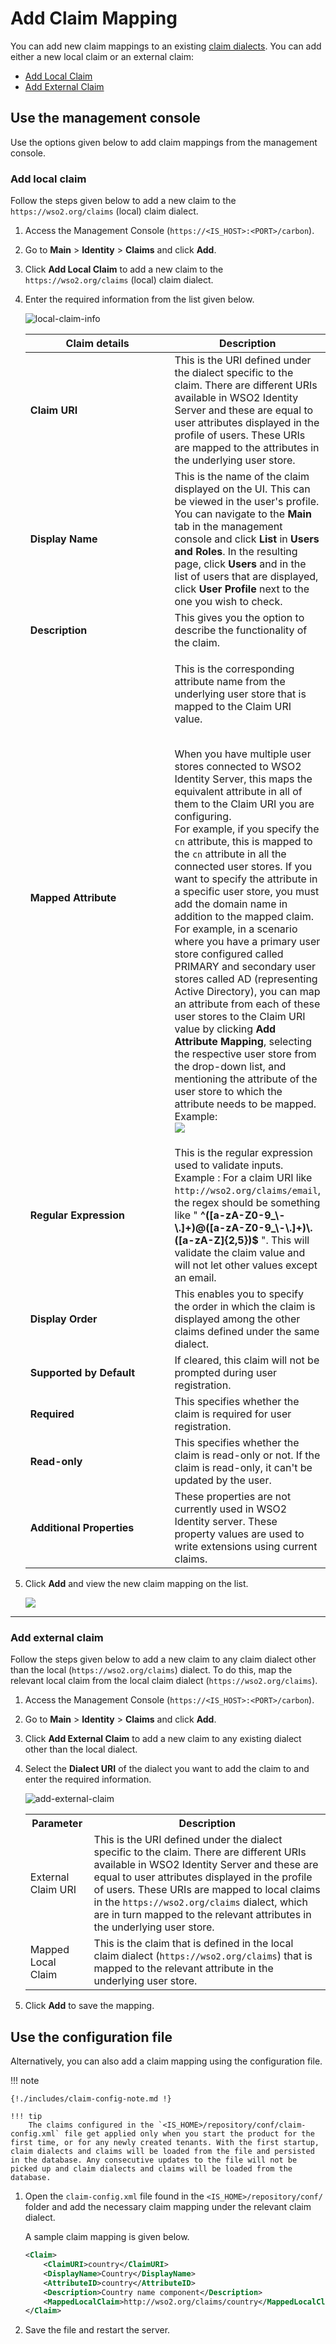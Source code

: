 # Add Claim Mapping

You can add new claim mappings to an existing [claim dialects]({{base_path}}/guides/dialects/add-claim-dialects). You can add either a new local claim or an external claim:

-   [Add Local Claim](#add-local-claim)
-   [Add External Claim](#add-external-claim)

## Use the management console

Use the options given below to add claim mappings from the management console.

### Add local claim

Follow the steps given below to add a new claim to the `https://wso2.org/claims` (local) claim dialect.

1.  Access the Management Console (`https://<IS_HOST>:<PORT>/carbon`).
2.  Go to **Main** > **Identity** > **Claims** and click **Add**.
3.  Click **Add Local Claim** to add a new claim to the
    `https://wso2.org/claims` (local) claim dialect.

4.  Enter the required information from the list given below.

    ![local-claim-info]({{base_path}}/assets/img/guides/local-claim-info.png) 

    <table>
    <colgroup>
    <col style="width: 50%" />
    <col style="width: 50%" />
    </colgroup>
    <thead>
    <tr class="header">
    <th>Claim details</th>
    <th>Description</th>
    </tr>
    </thead>
    <tbody>
    <tr class="odd">
    <td><strong>Claim URI</strong></td>
    <td>This is the URI defined under the dialect specific to the claim. There are different URIs available in WSO2 Identity Server and these are equal to user attributes displayed in the profile of users. These URIs are mapped to the attributes in the underlying user store.</td>
    </tr>
    <tr class="even">
    <td><strong>Display Name</strong></td>
    <td>This is the name of the claim displayed on the UI. This can be viewed in the user's profile. You can navigate to the <strong>Main</strong> tab in the management console and click <strong>List</strong> in <strong>Users and Roles</strong>. In the resulting page, click <strong>Users</strong> and in the list of users that are displayed, click <strong>User Profile</strong> next to the one you wish to check.</td>
    </tr>
    <tr class="odd">
    <td><strong>Description</strong></td>
    <td>This gives you the option to describe the functionality of the claim.</td>
    </tr>
    <tr class="even">
    <td><strong>Mapped Attribute</strong></td>
    <td><div class="content-wrapper">
    <p>This is the corresponding attribute name from the underlying user store that is mapped to the Claim URI value.<br />
    <br />
    </p>
    <p>When you have multiple user stores connected to WSO2 Identity Server, this maps the equivalent attribute in all of them to the Claim URI you are configuring.<br />
    For example, if you specify the <code>cn</code> attribute, this is mapped to the <code>cn</code> attribute in all the connected user stores. If you want to specify the attribute in a specific user store, you must add the domain name in addition to the mapped claim. For example, in a scenario where you have a primary user store configured called PRIMARY and secondary user stores called AD (representing Active Directory), you can map an attribute from each of these user stores to the Claim URI value by clicking <strong>Add Attribute Mapping</strong>, selecting the respective user store from the drop-down list, and mentioning the attribute of the user store to which the attribute needs to be mapped.<br />
    Example:<br />
    <img src="{{base_path}}/assets/img/guides/map-attribute.png"/></p>
    </div></td>
    </tr>
    <tr class="odd">
    <td><strong>Regular Expression</strong></td>
    <td>This is the regular expression used to validate inputs. Example : For a claim URI like <code>http://wso2.org/claims/email</code>, the regex should be something like " <strong>^([a-zA-Z0-9_\-\.]+)@([a-zA-Z0-9_\-\.]+)\.([a-zA-Z]{2,5})$</strong> ". This will validate the claim value and will not let other values except an email.</td>
    </tr>
    <tr class="even">
    <td><strong>Display Order</strong></td>
    <td>This enables you to specify the order in which the claim is displayed among the other claims defined under the same dialect.</td>
    </tr>
    <tr class="odd">
    <td><strong>Supported by Default</strong></td>
    <td>If cleared, this claim will not be prompted during user registration.</td>
    </tr>
    <tr class="even">
    <td><strong>Required</strong></td>
    <td>This specifies whether the claim is required for user registration.</td>
    </tr>
    <tr class="odd">
    <td><strong>Read-only</strong></td>
    <td>This specifies whether the claim is read-only or not. If the claim is read-only, it can't be updated by the user.</td>
    </tr>
    <tr class="even">
    <td><strong>Additional Properties</strong></td>
    <td>These properties are not currently used in WSO2 Identity server. These property values are used to write extensions using current claims.</td>
    </tr>
    </tbody>
    </table>

5.  Click **Add** and view the new claim mapping on the list.  

    ![]({{base_path}}/assets/img/guides/edit-claim-link.png)

----

### Add external claim

Follow the steps given below to add a new claim to any claim dialect other than the local (`https://wso2.org/claims`) dialect. To do this,
    map the relevant local claim from the local claim dialect (`https://wso2.org/claims`).

1.  Access the Management Console (`https://<IS_HOST>:<PORT>/carbon`).
2.  Go to **Main** > **Identity** > **Claims** and click **Add**.
3.  Click **Add External Claim** to add a new claim to any existing
    dialect other than the local dialect.
4.  Select the **Dialect URI** of the dialect you want to add the claim
    to and enter the required information.  

    ![add-external-claim]({{base_path}}/assets/img/guides/add-external-claim.png)

    <table>
        <tr>
            <th>Parameter</th>
            <th>Description</th>
        </tr>
        <tr>
            <td>External Claim URI</td>
            <td>
                This is the URI defined under the
        dialect specific to the claim. There are different URIs
        available in WSO2 Identity Server and these are equal to user
        attributes displayed in the profile of users. These URIs are
        mapped to local claims in the <code>https://wso2.org/claims</code> dialect, which are in turn mapped to the relevant attributes in the
        underlying user store.
            </td>
        </tr>
        <tr>
            <td>Mapped Local Claim</td>
            <td>
                This is the claim that is defined in the
        local claim dialect (<code>https://wso2.org/claims</code>) that is mapped to the relevant attribute in the underlying user store.
            </td>
        </tr>
    </table>


5.  Click **Add** to save the mapping.

## Use the configuration file
    
Alternatively, you can also add a claim mapping using the configuration file.

!!! note
    
    {!./includes/claim-config-note.md !}
    
    !!! tip
        The claims configured in the `<IS_HOME>/repository/conf/claim-config.xml` file get applied only when you start the product for the first time, or for any newly created tenants. With the first startup, claim dialects and claims will be loaded from the file and persisted in the database. Any consecutive updates to the file will not be picked up and claim dialects and claims will be loaded from the database.

1.  Open the `claim-config.xml` file found in the
    `<IS_HOME>/repository/conf/` folder and add the
    necessary claim mapping under the relevant claim dialect.

    A sample claim mapping is given below.

    ``` xml
    <Claim>
        <ClaimURI>country</ClaimURI>
        <DisplayName>Country</DisplayName>
        <AttributeID>country</AttributeID>
        <Description>Country name component</Description>
        <MappedLocalClaim>http://wso2.org/claims/country</MappedLocalClaim>
    </Claim>
    ```

2.  Save the file and restart the server.
